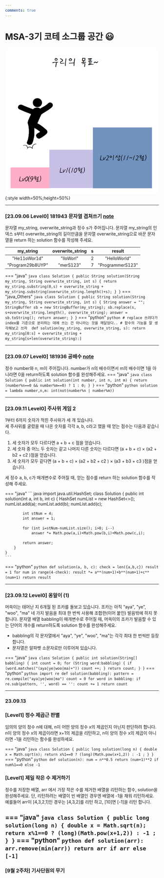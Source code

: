 ```yaml
---
comments: true
---
```

# MSA-3기 코테 소그룹 공간 😃

![1](../images/jython_1.png){:style width=50%;height=50%}

---

### [23.09.06 Level0] 181943 문자열 겹쳐쓰기 [note](../../language/java/note/1.md)
문자열 my_string, overwrite_string과 정수 s가 주어집니다. 문자열 my_string의 인덱스 s부터 overwrite_string의 길이만큼을 문자열 overwrite_string으로 바꾼 문자열을 return 하는 solution 함수를 작성해 주세요.

| my_string | overwrite_string |    s   |  result
| :-------: | :--------------: | :----: | :-----:
|"He11oWor1d" | "lloWorl" | 2 | "HelloWorld" |
|"Program29b8UYP" | "merS123" | 7 | "ProgrammerS123" |

=== "java"
    ``` java
    class Solution {
        public String solution(String my_string, String overwrite_string, int s) {
            return my_string.substring(0,s) + overwrite_string + my_string.substring(overwrite_string.length()+s);
        }
    }
    ```
=== "java_Others"
    ``` java
    class Solution {
        public String solution(String my_string, String overwrite_string, int s) {
            String answer = "";
            StringBuffer sb = new StringBuffer(my_string);
            sb.replace(s, s+overwrite_string.length(), overwrite_string);
            answer = sb.toString();
            return answer;
        }
    }
    ```
=== "python"
    ``` python
    # replace 쓰려다가 index를 기준으로 분리하는 데에 쓰는 건 아니라는 것을 깨달았다..
    # 함수의 기능을 잘 생각해보고 쓰자 
    def solution(my_string, overwrite_string, s):
        return my_string[0:s] + overwrite_string + my_string[s+len(overwrite_string):]
    ```

---

### [23.09.07 Level0] 181936 공배수 [note](../../language/java/note/1.md)
정수 number와 n, m이 주어집니다. number가 n의 배수이면서 m의 배수이면 1을 아니라면 0을 return하도록 solution 함수를 완성해주세요.
=== "java"
    ``` java
    class Solution {
        public int solution(int number, int n, int m) {
            return (number%n==0 && number%m==0) ? 1 : 0;
        }
    }
    ```
=== "python"
    ``` python
    solution = lambda number,n,m: int(not(number%n | number%m))
    ```

---

### [23.09.11 Level0] 주사위 게임 2 
1부터 6까지 숫자가 적힌 주사위가 세 개 있습니다. 
<br>세 주사위를 굴렸을 때 나온 숫자를 각각 a, b, c라고 했을 때 얻는 점수는 다음과 같습니다.

1. 세 숫자가 모두 다르다면 a + b + c 점을 얻습니다.
2. 세 숫자 중 어느 두 숫자는 같고 나머지 다른 숫자는 다르다면 (a + b + c) × (a2 + b2 + c2 )점을 얻습니다.
3. 세 숫자가 모두 같다면 (a + b + c) × (a2 + b2 + c2 ) × (a3 + b3 + c3 )점을 얻습니다.

세 정수 a, b, c가 매개변수로 주어질 때, 얻는 점수를 return 하는 solution 함수를 작성해 주세요.

=== "java"
    ``` java
    import java.util.HashSet;
    class Solution {
        public int solution(int a, int b, int c) {
            HashSet<Integer> numList = new HashSet<>();
            numList.add(a);
            numList.add(b);
            numList.add(c);
            
            int stNum = 4;
            int answer = 1;
            
            for (int i=stNum-numList.size(); i>0; i--)
                answer *= Math.pow(a,i)+Math.pow(b,i)+Math.pow(c,i);
            
            return answer;
        }
    }
    ```
=== "python"
    ``` python
    def solution(a, b, c):
        check = len({a,b,c})
        result = 1
        for num in range(4-check):
            result *= a**(num+1)+b**(num+1)+c**(num+1)
        return result
    ```

---
### [23.09.12 Level0] 옹알이 (1)
머쓱이는 태어난 지 6개월 된 조카를 돌보고 있습니다. 조카는 아직 "aya", "ye", "woo", "ma" 네 가지 발음을 최대 한 번씩 사용해 조합한(이어 붙인) 발음밖에 하지 못합니다. 문자열 배열 babbling이 매개변수로 주어질 때, 머쓱이의 조카가 발음할 수 있는 단어의 개수를 return하도록 solution 함수를 완성해주세요.

- babbling의 각 문자열에서 "aya", "ye", "woo", "ma"는 각각 최대 한 번씩만 등장합니다.
- 문자열은 알파벳 소문자로만 이루어져 있습니다.

=== "java"
    ``` java
    class Solution {
        public int solution(String[] babbling) {
            int count = 0;
            for (String word:babbling) {
                if (word.matches("(aya|ye|woo|ma)+"))
                    count ++;
            }
            return count;
        }
    }
    ```
=== "python"
    ``` python
    import re
    def solution(babbling):
        pattern = re.compile("aya|ye|woo|ma")
        count = 0
        for word in babbling:
            if re.sub(pattern, '', word) == '':
                count += 1
        return count
    ```


---
### 23.09.13
### [Level1] 정수 제곱근 판별
임의의 양의 정수 n에 대해, n이 어떤 양의 정수 x의 제곱인지 아닌지 판단하려 합니다.
n이 양의 정수 x의 제곱이라면 x+1의 제곱을 리턴하고, n이 양의 정수 x의 제곱이 아니라면 -1을 리턴하는 함수를 완성하세요.

=== "java"
    ``` java
    class Solution {
        public long solution(long n) {
            double x = Math.sqrt(n);
            return x%1==0 ? (long)(Math.pow(x+1,2)) : -1 ;
        }
    }
    ```
=== "python"
    ``` python
    def solution(n):
        num = n**0.5
        return (num+1)**2 if num%1==0 else -1
    ```

### [Level1] 제일 작은 수 제거하기
정수를 저장한 배열, arr 에서 가장 작은 수를 제거한 배열을 리턴하는 함수, solution을 완성해주세요. 단, 리턴하려는 배열이 빈 배열인 경우엔 배열에 -1을 채워 리턴하세요. 예를들어 arr이 [4,3,2,1]인 경우는 [4,3,2]를 리턴 하고, [10]면 [-1]을 리턴 합니다.

=== "java"
    ``` java
    class Solution {
        public long solution(long n) {
            double x = Math.sqrt(n);
            return x%1==0 ? (long)(Math.pow(x+1,2)) : -1 ;
        }
    }
    ```
=== "python"
    ``` python
    def solution(arr):
        arr.remove(min(arr))
        return arr if arr else [-1]
    ```
---
### [9월 2주차] 기사단원의 무기
